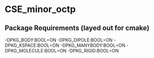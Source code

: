 # CSE_minor_octp

## Package Requirements (layed out for cmake)

-DPKG_BODY:BOOL=ON
-DPKG_DIPOLE:BOOL=ON
-DPKG_KSPACE:BOOL=ON
-DPKG_MANYBODY:BOOL=ON
-DPKG_MOLECULE:BOOL=ON
-DPKG_RIGID:BOOL=ON
